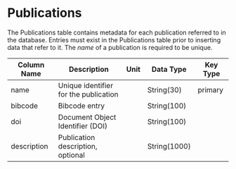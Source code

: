 # Publications

The Publications table contains metadata for each publication referred to in the database. 
Entries must exist in the Publications table prior to inserting data that refer to it.
The *name* of a publication is required to be unique.

| Column Name | Description  | Unit  | Data Type | Key Type  |
|---|---|---|---|---|
| name          | Unique identifier for the publication |   | String(30)  | primary   |
| bibcode       | Bibcode entry |   | String(100)  |    |
| doi           | Document Object Identifier (DOI) |   | String(100)  |    |
| description   | Publication description, optional |   | String(1000)  |    |
